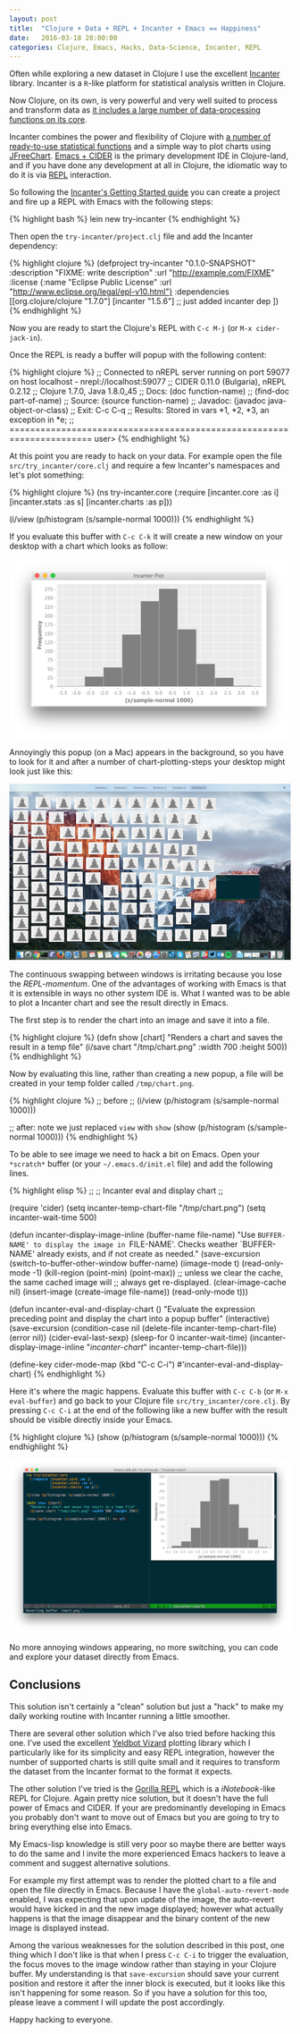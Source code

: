 ```yaml
---
layout: post
title:  "Clojure + Data + REPL + Incanter + Emacs == Happiness"
date:   2016-03-18 20:00:00
categories: Clojure, Emacs, Hacks, Data-Science, Incanter, REPL
---
```


Often while exploring a new dataset in Clojure I use the excellent
[Incanter](http://incanter.org/) library.
Incanter is a `R`-like platform for statistical analysis written
in Clojure.

Now Clojure, on its own, is very powerful and very well suited
to process and transform data as
[it includes a large number of data-processing functions on its core](https://clojure.github.io/clojure/clojure.core-api.html).

Incanter combines the power and flexibility of Clojure with
[a number of ready-to-use statistical functions](http://incanter.github.io/incanter/stats-api.html)
and a simple way to plot charts using
[JFreeChart](http://www.jfree.org/jfreechart/).
[Emacs + CIDER](http://blog.cognitect.com/blog/2016/1/28/state-of-clojure-2015-survey-results)
is the primary development IDE in Clojure-land, and if you have done
any development at all in Clojure, the idiomatic way to do it is via
[REPL](http://clojure.org/reference/repl_and_main) interaction.

So following the
[Incanter's Getting Started guide](https://github.com/incanter/incanter/wiki#getting-started-with-incanter)
you can create a project and fire up a REPL with Emacs with the following
steps:

{% highlight bash %}
lein new try-incanter
{% endhighlight %}

Then open the `try-incanter/project.clj` file and add the Incanter dependency:

{% highlight clojure %}
(defproject try-incanter "0.1.0-SNAPSHOT"
  :description "FIXME: write description"
  :url "http://example.com/FIXME"
  :license {:name "Eclipse Public License"
            :url "http://www.eclipse.org/legal/epl-v10.html"}
  :dependencies [[org.clojure/clojure "1.7.0"]
                 [incanter "1.5.6"] ;; just added incanter dep
                 ])
{% endhighlight %}

Now you are ready to start the Clojure's REPL with `C-c M-j` (or `M-x cider-jack-in`).

Once the REPL is ready a buffer will popup with the following content:

{% highlight clojure %}
;; Connected to nREPL server running on port 59077 on host localhost - nrepl://localhost:59077
;; CIDER 0.11.0 (Bulgaria), nREPL 0.2.12
;; Clojure 1.7.0, Java 1.8.0_45
;;     Docs: (doc function-name)
;;           (find-doc part-of-name)
;;   Source: (source function-name)
;;  Javadoc: (javadoc java-object-or-class)
;;     Exit: C-c C-q
;;  Results: Stored in vars *1, *2, *3, an exception in *e;
;; ======================================================================
user>
{% endhighlight %}

At this point you are ready to hack on your data.
For example open the file `src/try_incanter/core.clj` and require a few Incanter's namespaces and let's plot something:

{% highlight clojure %}
(ns try-incanter.core
  (:require [incanter.core :as i]
            [incanter.stats :as s]
            [incanter.charts :as p]))

(i/view (p/histogram (s/sample-normal 1000)))
{% endhighlight %}

If you evaluate this buffer with `C-c C-k` it will create a new window
on your desktop with a chart which looks as follow:

![normal-distribution](/images/20160318_histogram.png)

Annoyingly this popup (on a Mac) appears in the background, so you
have to look for it and after a number of chart-plotting-steps your
desktop might look just like this:

![messy desktop](/images/20160318_messy_desktop.png)

The continuous swapping between windows is irritating because you lose
the _REPL-momentum_.  One of the advantages of working with Emacs is
that it is extensible in ways no other system IDE is. What I wanted
was to be able to plot a Incanter chart and see the result directly in
Emacs.

The first step is to render the chart into an image and save it into a file.

{% highlight clojure %}
(defn show [chart]
  "Renders a chart and saves the result in a temp file"
  (i/save chart "/tmp/chart.png" :width 700 :height 500))
{% endhighlight %}

Now by evaluating this line, rather than creating a new popup,
a file will be created in your temp folder called `/tmp/chart.png`.

{% highlight clojure %}
;; before
;; (i/view (p/histogram (s/sample-normal 1000)))

;; after: note we just replaced `view` with `show`
(show (p/histogram (s/sample-normal 1000)))
{% endhighlight %}

To be able to see image we need to hack a bit on Emacs.  Open your
`*scratch*` buffer (or your `~/.emacs.d/init.el` file) and add the
following lines.

{% highlight elisp %}
;;
;; Incanter eval and display chart
;;

(require 'cider)
(setq incanter-temp-chart-file "/tmp/chart.png")
(setq incanter-wait-time 500)


(defun incanter-display-image-inline (buffer-name file-name)
  "Use `BUFFER-NAME' to display the image in `FILE-NAME'.
  Checks weather `BUFFER-NAME' already exists, and if not create
  as needed."
  (save-excursion
    (switch-to-buffer-other-window buffer-name)
    (iimage-mode t)
    (read-only-mode -1)
    (kill-region (point-min) (point-max))
    ;; unless we clear the cache, the same cached image will
    ;; always get re-displayed.
    (clear-image-cache nil)
    (insert-image (create-image file-name))
    (read-only-mode t)))


(defun incanter-eval-and-display-chart ()
  "Evaluate the expression preceding point
   and display the chart into a popup buffer"
  (interactive)
  (save-excursion
    (condition-case nil
        (delete-file incanter-temp-chart-file)
      (error nil))
    (cider-eval-last-sexp)
    (sleep-for 0 incanter-wait-time)
    (incanter-display-image-inline "*incanter-chart*" incanter-temp-chart-file)))

(define-key cider-mode-map
  (kbd "C-c C-i") #'incanter-eval-and-display-chart)
{% endhighlight %}

Here it's where the magic happens. Evaluate this buffer with `C-c C-b`
(or `M-x eval-buffer`) and go back to your Clojure file
`src/try_incanter/core.clj`.  By pressing `C-c C-i` at the end of the
following like a new buffer with the result should be visible directly
inside your Emacs.

{% highlight clojure %}
(show (p/histogram (s/sample-normal 1000)))
{% endhighlight %}

![emacs incanter](/images/20160318_emacs_incanter_hack.png)

No more annoying windows appearing, no more switching,
you can code and explore your dataset directly from Emacs.

## Conclusions

This solution isn't certainly a "clean" solution but just a "hack" to
make my daily working routine with Incanter running a little smoother.

There are several other solution which I've also tried before hacking
this one. I've used the excellent
[Yeldbot Vizard](https://github.com/yieldbot/vizard) plotting library
which I particularly like for its simplicity and easy REPL
integration, however the number of supported charts is still quite
small and it requires to transform the dataset from the Incanter
format to the format it expects.

The other solution I've tried is the
[Gorilla REPL](http://gorilla-repl.org/) which is a *iNotebook*-like
REPL for Clojure. Again pretty nice solution, but it doesn't have the
full power of Emacs and CIDER.  If your are predominantly
developing in Emacs you probably don't want to move out of Emacs but
you are going to try to bring everything else into Emacs.

My Emacs-lisp knowledge is still very poor so maybe there
are better ways to do the same and I invite the more experienced Emacs
hackers to leave a comment and suggest alternative solutions.

For example my first attempt was to render the plotted chart to a file
and open the file directly in Emacs. Because I have the
`global-auto-revert-mode` enabled, I was expecting that upon update of
the image, the auto-revert would have kicked in and the new image
displayed; however what actually happens is that the image disappear
and the binary content of the new image is displayed instead.

Among the various weaknesses for the solution described in this post,
one thing which I don't like is that when I press `C-c C-i` to trigger
the evaluation, the focus moves to the image window rather than
staying in your Clojure buffer. My understanding is that
`save-excursion` should save your current position and restore it
after the inner block is executed, but it looks like this isn't
happening for some reason. So if you have a solution for this too,
please leave a comment I will update the post accordingly.

Happy hacking to everyone.
